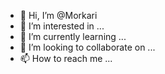 - 👋 Hi, I’m @Morkari
- 👀 I’m interested in ...
- 🌱 I’m currently learning ...
- 💞️ I’m looking to collaborate on ...
- 📫 How to reach me ...

<!---
Morkari/Morkari is a ✨ special ✨ repository because its `README.md` (this file) appears on your GitHub profile.
You can click the Preview link to take a look at your changes.
--->
